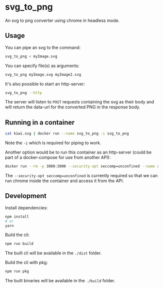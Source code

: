 svg_to_png
===========

An svg to png converter using chrome in headless mode.

## Usage

You can pipe an svg to the command:

```sh
svg_to_png < myImage.svg
```

You can specify file(s) as arguments:

```sh
svg_to_png myImage.svg myImage2.svg
```

It's also possible to start an http-server:

```sh
svg_to_png --http
```

The server will listen to `POST` requests containing the svg as their body and will return the data-url for the converted PNG in the response body.

## Running in a container

```sh
cat kiwi.svg | docker run --name svg_to_png -i svg_to_png
```

Note the `-i` which is required for piping to work.

Another option would be to run this container as an http-server (could be part of a docker-compose for use from another API):

```sh
docker run --rm -p 3000:3000 --security-opt seccomp=unconfined --name svg_to_png marmelab/svg_to_png --http
```

The `--security-opt seccomp=unconfined` is currently required so that we can run chrome inside the container and access it from the API.

## Development

Install dependencies:

```sh
npm install
# or
yarn
```

Build the cli:

```sh
npm run build
```

The built cli will be available in the `./dist` folder.

Build the cli with pkg:

```sh
npm run pkg
```

The built binaries will be available in the `./build` folder.
